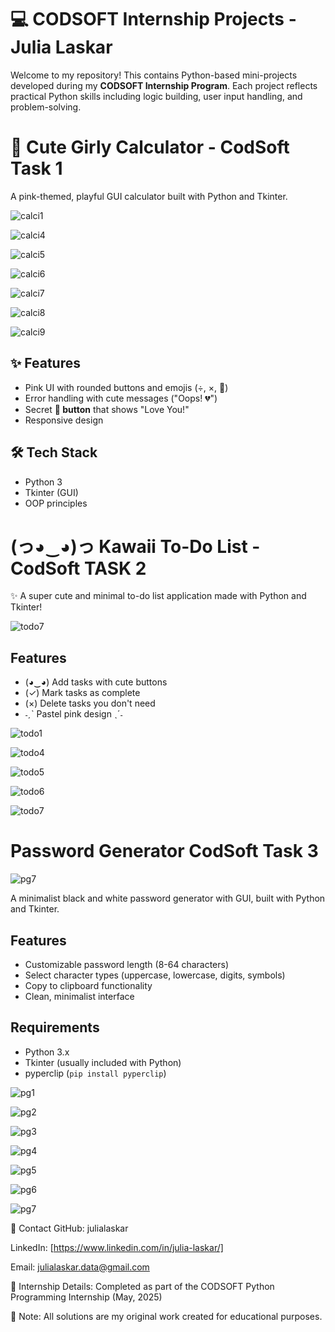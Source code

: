 # 💻 CODSOFT Internship Projects - Julia Laskar

Welcome to my repository! This contains Python-based mini-projects developed during my **CODSOFT Internship Program**. Each project reflects practical Python skills including logic building, user input handling, and problem-solving.

# 🌸 Cute Girly Calculator - CodSoft Task 1

A pink-themed, playful GUI calculator built with Python and Tkinter.

![calci1](https://github.com/user-attachments/assets/71f2c0af-6c17-40df-aa50-b5ad42dc7974)

![calci4](https://github.com/user-attachments/assets/4072e817-4e08-4277-889a-c6d574f8b360)

![calci5](https://github.com/user-attachments/assets/1b11f94b-fd4a-43fb-98f2-84a95c023321)

![calci6](https://github.com/user-attachments/assets/e5cdd6fb-7e4d-465c-bb1a-edcbaf534874)

![calci7](https://github.com/user-attachments/assets/e0ca6555-0da8-45cc-b1b0-64d398ec37ed)

![calci8](https://github.com/user-attachments/assets/1d0ea4cf-c044-4fad-a23c-5ba940af58f5)

![calci9](https://github.com/user-attachments/assets/a9f0ebea-3094-42cd-b978-a3fd4195139e)

## ✨ Features
- Pink UI with rounded buttons and emojis (÷, ×, 💖)
- Error handling with cute messages ("Oops! 💔")
- Secret **💖 button** that shows "Love You!"
- Responsive design

## 🛠️ Tech Stack
- Python 3
- Tkinter (GUI)
- OOP principles


# (っ◕‿◕)っ Kawaii To-Do List - CodSoft TASK 2

✨ A super cute and minimal to-do list application made with Python and Tkinter!

![todo7](https://github.com/user-attachments/assets/19840122-a98b-449c-8ad1-eb903d021019)

## Features
- (◕‿◕) Add tasks with cute buttons
- (✓) Mark tasks as complete
- (×) Delete tasks you don't need
- ˗ˏˋ Pastel pink design ˎˊ˗

![todo1](https://github.com/user-attachments/assets/e11dfb4a-5e4e-4ba8-86bb-139ea87bfc2d)

![todo4](https://github.com/user-attachments/assets/4e4ff084-7e70-441b-82ce-1eaff331e488)

![todo5](https://github.com/user-attachments/assets/6ab3ec28-363f-4ea8-a3b4-c0468b1d8d56)

![todo6](https://github.com/user-attachments/assets/518fd9f2-7102-4aab-b98e-571616a3d91c)

![todo7](https://github.com/user-attachments/assets/027205ee-dc33-4531-a865-d00f56df20f5)


# Password Generator CodSoft Task 3

![pg7](https://github.com/user-attachments/assets/a6534482-f0bd-4aa3-8fb7-e74b563fd1e0)

A minimalist black and white password generator with GUI, built with Python and Tkinter.

## Features
- Customizable password length (8-64 characters)
- Select character types (uppercase, lowercase, digits, symbols)
- Copy to clipboard functionality
- Clean, minimalist interface

## Requirements
- Python 3.x
- Tkinter (usually included with Python)
- pyperclip (`pip install pyperclip`)

![pg1](https://github.com/user-attachments/assets/61f34502-a0c5-4bd7-9c6c-af06c0b07e6f)

![pg2](https://github.com/user-attachments/assets/b5aa3629-04c0-42c9-a017-d67a3e54bb3f)

![pg3](https://github.com/user-attachments/assets/8f509d19-99ed-423c-8645-c19bad8ba86a)

![pg4](https://github.com/user-attachments/assets/17753113-3c43-4c7b-964f-eba7bdc1c511)

![pg5](https://github.com/user-attachments/assets/632fe928-b648-4e02-a0c1-3da9ff785678)

![pg6](https://github.com/user-attachments/assets/ca217c6e-6b87-4e81-88c9-245b86464215)

![pg7](https://github.com/user-attachments/assets/cae48864-8712-464d-a839-45a99d1830e6)

📧 Contact
GitHub: julialaskar

LinkedIn: [https://www.linkedin.com/in/julia-laskar/]

Email: julialaskar.data@gmail.com

🔹 Internship Details: Completed as part of the CODSOFT Python Programming Internship (May, 2025)

🔹 Note: All solutions are my original work created for educational purposes.
